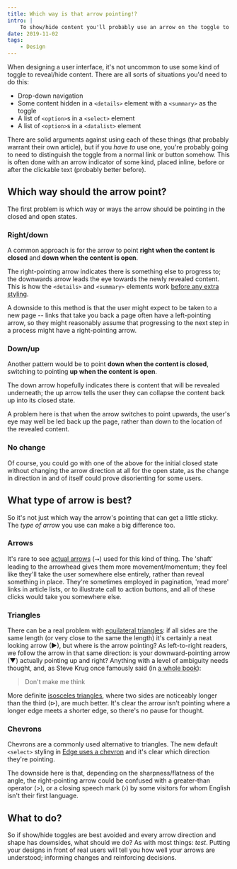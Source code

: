 ```yaml
---
title: Which way is that arrow pointing!?
intro: |
    To show/hide content you'll probably use an arrow on the toggle to indicate that content will be revealed. Sounds simple enough, doesn't it?
date: 2019-11-02
tags:
    - Design
---
```


When designing a user interface, it's not uncommon to use some kind of toggle to reveal/hide content. There are all sorts of situations you'd need to do this:

- Drop-down navigation
- Some content hidden in a `<details>` element with a `<summary>` as the toggle
- A list of `<option>`s in a `<select>` element
- A list of `<option>`s in a `<datalist>` element

There are solid arguments against using each of these things (that probably warrant their own article), but if you *have to* use one, you're probably going to need to distinguish the toggle from a normal link or button somehow. This is often done with an arrow indicator of some kind, placed inline, before or after the clickable text (probably better before).


## Which way should the arrow point?

The first problem is which way or ways the arrow should be pointing in the closed and open states.

### Right/down

A common approach is for the arrow to point **right when the content is closed** and **down when the content is open**.

The right-pointing arrow indicates there is something else to progress to; the downwards arrow leads the eye towards the newly revealed content. This is how the `<details>` and `<summary>` elements work [before any extra styling](https://developer.mozilla.org/en-US/docs/Web/HTML/Element/details).

A downside to this method is that the user might expect to be taken to a new page -- links that take you back a page often have a left-pointing arrow, so they might reasonably assume that progressing to the next step in a process might have a right-pointing arrow.

### Down/up

Another pattern would be to point **down when the content is closed**, switching to pointing **up when the content is open**.

The down arrow hopefully indicates there is content that will be revealed underneath; the up arrow tells the user they can collapse the content back up into its closed state.

A problem here is that when the arrow switches to point upwards, the user's eye may well be led back up the page, rather than down to the location of the revealed content.

### No change

Of course, you could go with one of the above for the initial closed state without changing the arrow direction at all for the open state, as the change in direction in and of itself could prove disorienting for some users.


## What type of arrow is best?

So it's not just which way the arrow's pointing that can get a little sticky. The *type of arrow* you use can make a big difference too.

### Arrows

It's rare to see [actual arrows](https://en.wikipedia.org/wiki/Arrow_(symbol)) (&#11106;) used for this kind of thing. The 'shaft' leading to the arrowhead gives them more movement/momentum; they feel like they'll take the user somewhere else entirely, rather than reveal something in place. They're sometimes employed in pagination, 'read more' links in article lists, or to illustrate call to action buttons, and all of these clicks would take you somewhere else.

### Triangles

There can be a real problem with [equilateral triangles](https://en.wikipedia.org/wiki/Equilateral_triangle): if all sides are the same length (or very close to the same the length) it's certainly a neat looking arrow (&#9654;), but where is the arrow pointing? As left-to-right readers, we follow the arrow in that same direction: is your downward-pointing arrow (&#9660;) actually pointing up and right? Anything with a level of ambiguity needs thought, and, as Steve Krug once famously said (in [a whole book](https://books.apple.com/gb/book/dont-make-me-think-revisited/id788508912)):

> Don't make me think

More definite [isosceles triangles](https://en.wikipedia.org/wiki/Isosceles_triangle), where two sides are noticeably longer than the third (&#8883;), are much better. It's clear the arrow isn't pointing where a longer edge meets a shorter edge, so there's no pause for thought.

### Chevrons

Chevrons are a commonly used alternative to triangles. The new default `<select>` styling in [Edge uses a chevron](https://blogs.windows.com/msedgedev/2019/10/15/form-controls-microsoft-edge-chromium/) and it's clear which direction they're pointing.

The downside here is that, depending on the sharpness/flatness of the angle, the right-pointing arrow could be confused with a greater-than operator (&gt;), or a closing speech mark (&rsaquo;) by some visitors for whom English isn't their first language.


## What to do?

So if show/hide toggles are best avoided and every arrow direction and shape has downsides, what should we do? As with most things: *test*. Putting your designs in front of real users will tell you how well your arrows are understood; informing changes and reinforcing decisions.
